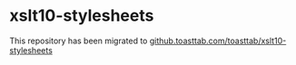 # xslt10-stylesheets
This repository has been migrated to [github.toasttab.com/toasttab/xslt10-stylesheets](https://github.toasttab.com/toasttab/xslt10-stylesheets)